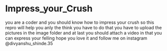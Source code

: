 # Impress_your_Crush
you are a coder and you should know how to impress your crush so this repro will help you anly the think you have to do that you have to upload the pictures in the image folder
and at last you should attach a video in that you can express your felling 
hope you love it and follow me 
on instagram 
@divyanshu_shinde.35
